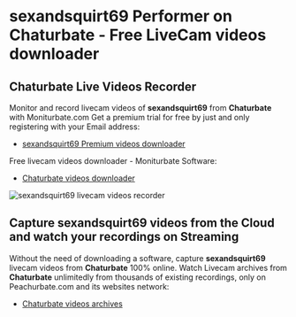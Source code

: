 # sexandsquirt69 Performer on Chaturbate - Free LiveCam videos downloader

## Chaturbate Live Videos Recorder

Monitor and record livecam videos of **sexandsquirt69** from **Chaturbate** with Moniturbate.com
Get a premium trial for free by just and only registering with your Email address:
* [sexandsquirt69 Premium videos downloader](https://moniturbate.com/request-demo-licence-key.html)

Free livecam videos downloader - Moniturbate Software:
* [Chaturbate videos downloader](https://moniturbate.com/moniturbate-download-software.html)

![sexandsquirt69 livecam videos recorder](https://peachurnet.com/templates/moniturbate-software.png)


## Capture sexandsquirt69 videos from the Cloud and watch your recordings on Streaming

Without the need of downloading a software, capture **sexandsquirt69** livecam videos from **Chaturbate** 100% online.
Watch Livecam archives from **Chaturbate** unlimitedly from thousands of existing recordings, only on Peachurbate.com and its websites network:
* [Chaturbate videos archives](https://peachurnet.com/)
